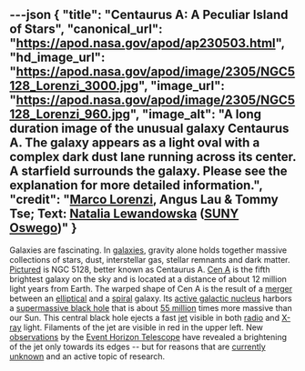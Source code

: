 ---json
{
  "title": "Centaurus A: A Peculiar Island of Stars",
  "canonical_url": "https://apod.nasa.gov/apod/ap230503.html",
  "hd_image_url": "https://apod.nasa.gov/apod/image/2305/NGC5128_Lorenzi_3000.jpg",
  "image_url": "https://apod.nasa.gov/apod/image/2305/NGC5128_Lorenzi_960.jpg",
  "image_alt": "A long duration image of the unusual galaxy Centaurus A. The galaxy appears as a light oval with a complex dark dust lane running across its center. A starfield surrounds the galaxy. Please see the explanation for more detailed information.",
  "credit": "[Marco Lorenzi](https://www.glitteringlights.com/About/About-Me), Angus Lau & Tommy Tse; Text: [Natalia Lewandowska](https://www.oswego.edu/physics/natalia-lewandowska) ([SUNY Oswego](https://www.oswego.edu/physics/))"
}
---

Galaxies are fascinating. In [galaxies](https://en.wikipedia.org/wiki/Galaxy), gravity alone holds together massive collections of stars, dust, interstellar gas, stellar remnants and dark matter. [Pictured](https://www.glitteringlights.com/Images/Galaxies/i-rXzDxS3/A) is NGC 5128, better known as Centaurus A. [Cen A](https://en.wikipedia.org/wiki/Centaurus_A) is the fifth brightest galaxy on the sky and is located at a distance of about 12 million light years from Earth. The warped shape of Cen A is the result of a [merger](https://ui.adsabs.harvard.edu/abs/2006ApJ...645.1092Q/abstract) between an [elliptical](https://apod.nasa.gov/apod/ap040616.html) and a [spiral](https://apod.nasa.gov/apod/ap171226.html) galaxy. Its [active galactic nucleus](https://en.wikipedia.org/wiki/Active_galactic_nucleus) harbors a [supermassive black hole](https://en.wikipedia.org/wiki/Supermassive_black_hole) that is about [55 million](https://www.nasa.gov/topics/universe/features/radio-particle-jets.html) times more massive than our Sun. This central black hole ejects a fast [jet](https://en.wikipedia.org/wiki/Astrophysical_jet) visible in both [radio](https://science.nasa.gov/ems/05_radiowaves) and [X-ray](https://science.nasa.gov/ems/11_xrays) light. Filaments of the jet are visible in red in the upper left. New [observations](https://www.nature.com/articles/s41550-021-01417-w) by the [Event Horizon Telescope](https://eventhorizontelescope.org/) have revealed a brightening of the jet only towards its edges -- but for reasons that are [currently unknown](https://i.ytimg.com/vi/nM9qpNo6DzQ/maxresdefault.jpg) and an active topic of research.
